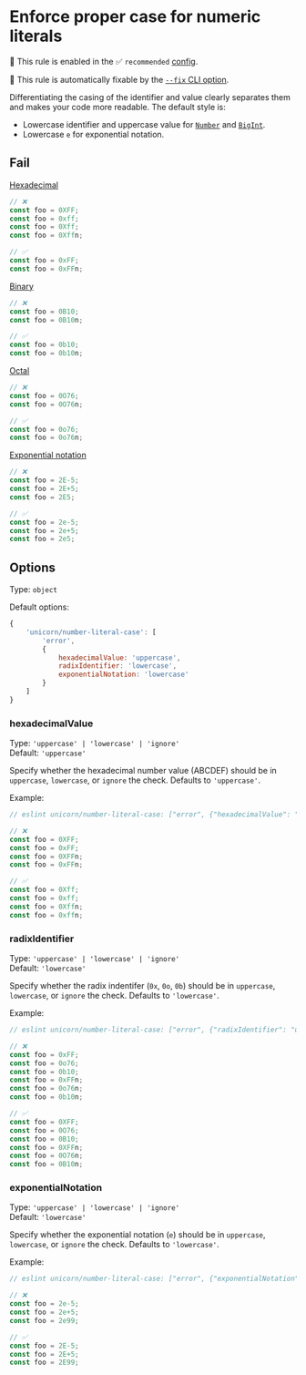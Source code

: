 # Enforce proper case for numeric literals

💼 This rule is enabled in the ✅ `recommended` [config](https://github.com/sindresorhus/eslint-plugin-unicorn#preset-configs-eslintconfigjs).

🔧 This rule is automatically fixable by the [`--fix` CLI option](https://eslint.org/docs/latest/user-guide/command-line-interface#--fix).

<!-- end auto-generated rule header -->
<!-- Do not manually modify this header. Run: `npm run fix:eslint-docs` -->

Differentiating the casing of the identifier and value clearly separates them and makes your code more readable. The default style is:

- Lowercase identifier and uppercase value for [`Number`](https://developer.mozilla.org/en-US/docs/Web/JavaScript/Data_structures#Number_type) and [`BigInt`](https://developer.mozilla.org/en-US/docs/Web/JavaScript/Data_structures#BigInt_type).
- Lowercase `e` for exponential notation.

## Fail

[Hexadecimal](https://developer.mozilla.org/en-US/docs/Web/JavaScript/Reference/Lexical_grammar#Hexadecimal)

```js
// ❌
const foo = 0XFF;
const foo = 0xff;
const foo = 0Xff;
const foo = 0Xffn;

// ✅
const foo = 0xFF;
const foo = 0xFFn;
```

[Binary](https://developer.mozilla.org/en-US/docs/Web/JavaScript/Reference/Lexical_grammar#Binary)

```js
// ❌
const foo = 0B10;
const foo = 0B10n;

// ✅
const foo = 0b10;
const foo = 0b10n;
```

[Octal](https://developer.mozilla.org/en-US/docs/Web/JavaScript/Reference/Lexical_grammar#Octal)

```js
// ❌
const foo = 0O76;
const foo = 0O76n;

// ✅
const foo = 0o76;
const foo = 0o76n;
```

[Exponential notation](https://developer.mozilla.org/en-US/docs/Web/JavaScript/Reference/Lexical_grammar#Exponential)

```js
// ❌
const foo = 2E-5;
const foo = 2E+5;
const foo = 2E5;

// ✅
const foo = 2e-5;
const foo = 2e+5;
const foo = 2e5;
```

## Options

Type: `object`

Default options:

```js
{
	'unicorn/number-literal-case': [
		'error',
		{
			hexadecimalValue: 'uppercase',
			radixIdentifier: 'lowercase',
			exponentialNotation: 'lowercase'
		}
	]
}
```

### hexadecimalValue

Type: `'uppercase' | 'lowercase' | 'ignore'`\
Default: `'uppercase'`

Specify whether the hexadecimal number value (ABCDEF) should be in `uppercase`, `lowercase`, or `ignore` the check. Defaults to `'uppercase'`.

Example:
```js
// eslint unicorn/number-literal-case: ["error", {"hexadecimalValue": "lowercase", "radixIdentifier": "ignore"}]

// ❌
const foo = 0XFF;
const foo = 0xFF;
const foo = 0XFFn;
const foo = 0xFFn;

// ✅
const foo = 0Xff;
const foo = 0xff;
const foo = 0Xffn;
const foo = 0xffn;
```

### radixIdentifier

Type: `'uppercase' | 'lowercase' | 'ignore'`\
Default: `'lowercase'`

Specify whether the radix indentifer (`0x`, `0o`, `0b`) should be in `uppercase`, `lowercase`, or `ignore` the check. Defaults to `'lowercase'`.

Example:
```js
// eslint unicorn/number-literal-case: ["error", {"radixIdentifier": "uppercase", "hexadecimalValue": "ignore"}]

// ❌
const foo = 0xFF;
const foo = 0o76;
const foo = 0b10;
const foo = 0xFFn;
const foo = 0o76n;
const foo = 0b10n;

// ✅
const foo = 0XFF;
const foo = 0O76;
const foo = 0B10;
const foo = 0XFFn;
const foo = 0O76n;
const foo = 0B10n;
```

### exponentialNotation

Type: `'uppercase' | 'lowercase' | 'ignore'`\
Default: `'lowercase'`

Specify whether the exponential notation (`e`) should be in `uppercase`, `lowercase`, or `ignore` the check. Defaults to `'lowercase'`.

Example:
```js
// eslint unicorn/number-literal-case: ["error", {"exponentialNotation": "uppercase"}]

// ❌
const foo = 2e-5;
const foo = 2e+5;
const foo = 2e99;

// ✅
const foo = 2E-5;
const foo = 2E+5;
const foo = 2E99;
```
